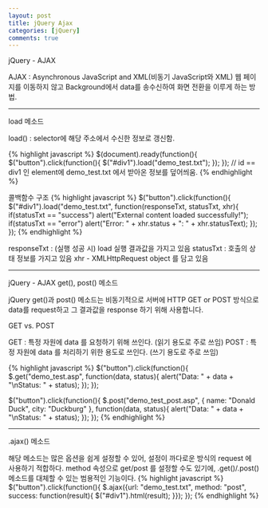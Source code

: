 ```yaml
---
layout: post
title: jQuery Ajax
categories: [jQuery]
comments: true
---
```

jQuery - AJAX

AJAX : Asynchronous JavaScript and XML(비동기 JavaScript와 XML)
웹 페이지를 이동하지 않고 Background에서 data를 송수신하여 화면 전환을 이루게 하는 방법.

-----------------

load 메소드

load() : selector에 해당 주소에서 수신한 정보로 갱신함.

{% highlight javascript %}
$(document).ready(function(){
    $("button").click(function(){
        $("#div1").load("demo_test.txt");
    });
});
// id == div1 인 element에 demo_test.txt 에서 받아온 정보를 덮어씌움.
{% endhighlight %}

콜백함수 구조
{% highlight javascript %}
$("button").click(function(){
    $("#div1").load("demo_test.txt", function(responseTxt, statusTxt, xhr){
        if(statusTxt == "success")
            alert("External content loaded successfully!");
        if(statusTxt == "error")
            alert("Error: " + xhr.status + ": " + xhr.statusText);
    });
});
{% endhighlight %}

responseTxt : (실행 성공 시) load 실행 결과값을 가지고 있음
statusTxt : 호출의 상태 정보를 가지고 있음
xhr - XMLHttpRequest object 를 담고 있음

-----------------

jQuery - AJAX get(), post() 메소드

jQuery get()과 post() 메소드는 비동기적으로 서버에 HTTP GET or POST 방식으로 data를 request하고 그 결과값을 response 하기 위해 사용합니다.

GET vs. POST

GET : 특정 자원에 data 를 요청하기 위해 쓰인다. (읽기 용도로 주로 쓰임)
POST : 특정 자원에 data 를 처리하기 위한 용도로 쓰인다. (쓰기 용도로 주로 쓰임)

{% highlight javascript %}
$("button").click(function(){
    $.get("demo_test.asp", function(data, status){
        alert("Data: " + data + "\nStatus: " + status);
    });
});

$("button").click(function(){
    $.post("demo_test_post.asp",
    {
        name: "Donald Duck",
        city: "Duckburg"
    },
    function(data, status){
        alert("Data: " + data + "\nStatus: " + status);
    });
});
{% endhighlight %}

----------------

.ajax() 메소드


해당 메소드는 많은 옵션을 쉽게 설정할 수 있어, 설정이 까다로운 방식의 request 에 사용하기 적합하다.
method 속성으로 get/post 를 설정할 수도 있기에, .get()/.post() 메소드를 대체할 수 있는 범용적인 기능이다.
{% highlight javascript %}
$("button").click(function(){
    $.ajax({url: "demo_test.txt", method: "post", success: function(result){
        $("#div1").html(result);
    }});
});
{% endhighlight %}
